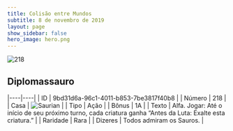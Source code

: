 ```yaml
---
title: Colisão entre Mundos
subtitle: 8 de novembro de 2019
layout: page
show_sidebar: false
hero_image: hero.png
---
```


![218](https://cdn.keyforgegame.com/media/card_front/pt/452_218_J5PPHW5R73CJ_pt.png)

## Diplomassauro

|----|----|
| ID | 9bd31d6a-96c1-4011-b853-7be3817f40b8 |
| Número | 218 |
| Casa | ![Saurian](https://archonarcana.com/images/thumb/9/9e/Saurian_P.png/22px-Saurian_P.png "Sauro") |
| Tipo | Ação |
| Bônus | 1A |
| Texto | Alfa.  Jogar: Até o início de seu próximo turno, cada criatura ganha “Antes da Luta: Exalte esta criatura.” |
| Raridade | Rara |
| Dizeres | Todos admiram os Sauros. |
